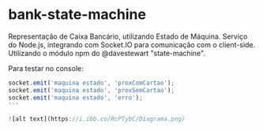 # bank-state-machine
Representação de Caixa Bancário, utilizando Estado de Máquina. Serviço do Node.js, integrando com Socket.IO para comunicação com o client-side. Utilizando o módulo npm do @davestewart "state-machine".

Para testar no console:
```javascript
socket.emit('maquina estado', 'proxComCartao');
socket.emit('maquina estado', 'proxSemCartao');
socket.emit('maquina estado', 'erro');
'''

![alt text](https://i.ibb.co/RcPTybC/Diagrama.png)
